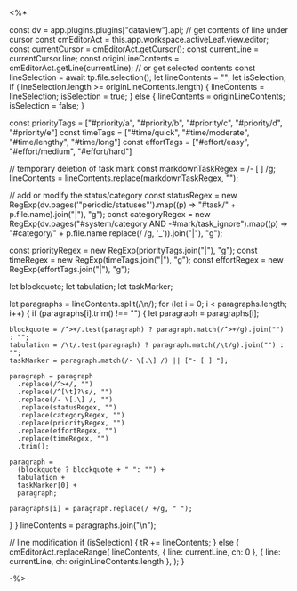 <%*

const dv = app.plugins.plugins["dataview"].api;
// get contents of line under cursor
const cmEditorAct = this.app.workspace.activeLeaf.view.editor;
const currentCursor = cmEditorAct.getCursor();
const currentLine = currentCursor.line;
const originLineContents = cmEditorAct.getLine(currentLine);
// or get selected contents
const lineSelection = await tp.file.selection();
let lineContents = "";
let isSelection;
if (lineSelection.length >= originLineContents.length) {
  lineContents = lineSelection;
  isSelection = true;
} else {
  lineContents = originLineContents;
  isSelection = false;
}

const priorityTags = ["#priority/a", "#priority/b", "#priority/c", "#priority/d", "#priority/e"]
const timeTags = ["#time/quick", "#time/moderate", "#time/lengthy", "#time/long"]
const effortTags = ["#effort/easy", "#effort/medium", "#effort/hard"]

// temporary deletion of task mark
const markdownTaskRegex = /- \[ \] /g;
lineContents = lineContents.replace(markdownTaskRegex, "");

// add or modify the status/category
const statusRegex = new RegExp(dv.pages('"periodic/statuses"').map((p) => "#task/" + p.file.name).join("|"), "g");
const categoryRegex = new RegExp(dv.pages("#system/category AND -#mark/task_ignore").map((p) => "#category/" + p.file.name.replace(/ /g, '_')).join("|"), "g");

const priorityRegex = new RegExp(priorityTags.join("|"), "g");
const timeRegex = new RegExp(timeTags.join("|"), "g");
const effortRegex = new RegExp(effortTags.join("|"), "g");

let blockquote;
let tabulation;
let taskMarker;

let paragraphs = lineContents.split(/\n/);
for (let i = 0; i < paragraphs.length; i++) {
  if (paragraphs[i].trim() !== "") {
    let paragraph = paragraphs[i];

    blockquote = /^>+/.test(paragraph) ? paragraph.match(/^>+/g).join("") : "";
    tabulation = /\t/.test(paragraph) ? paragraph.match(/\t/g).join("") : "";
    taskMarker = paragraph.match(/- \[.\] /) || ["- [ ] "];

    paragraph = paragraph
      .replace(/^>+/, "")
      .replace(/^[\t]?\s/, "")
      .replace(/- \[.\] /, "")
      .replace(statusRegex, "")
      .replace(categoryRegex, "")
      .replace(priorityRegex, "")
      .replace(effortRegex, "")
      .replace(timeRegex, "")
      .trim();

    paragraph =
      (blockquote ? blockquote + " ": "") +
      tabulation +
      taskMarker[0] +
      paragraph;

    paragraphs[i] = paragraph.replace(/ +/g, " ");
  }
}
lineContents = paragraphs.join("\n");

// line modification
if (isSelection) {
  tR += lineContents;
} else {
  cmEditorAct.replaceRange(
    lineContents,
    { line: currentLine, ch: 0 },
    { line: currentLine, ch: originLineContents.length },
  );
}

-%>